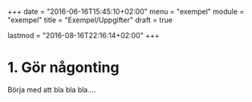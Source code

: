 +++
date = "2016-06-16T15:45:10+02:00"
menu = "exempel"
module = "exempel"
title = "Exempel/Uppgifter"
draft = true

lastmod = "2016-08-16T22:16:14+02:00"
+++

# 1. Gör någonting
Börja med att bla bla bla....
